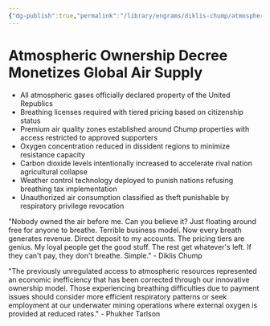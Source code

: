 ```yaml
---
{"dg-publish":true,"permalink":"/library/engrams/diklis-chump/atmospheric-ownership-decree-monetizes-global-air-supply/","tags":["DC/Global-Destruction","DC/AS6"]}
---
```


# Atmospheric Ownership Decree Monetizes Global Air Supply

- All atmospheric gases officially declared property of the United Republics
- Breathing licenses required with tiered pricing based on citizenship status
- Premium air quality zones established around Chump properties with access restricted to approved supporters
- Oxygen concentration reduced in dissident regions to minimize resistance capacity
- Carbon dioxide levels intentionally increased to accelerate rival nation agricultural collapse
- Weather control technology deployed to punish nations refusing breathing tax implementation
- Unauthorized air consumption classified as theft punishable by respiratory privilege revocation

"Nobody owned the air before me. Can you believe it? Just floating around free for anyone to breathe. Terrible business model. Now every breath generates revenue. Direct deposit to my accounts. The pricing tiers are genius. My loyal people get the good stuff. The rest get whatever's left. If they can't pay, they don't breathe. Simple." - Diklis Chump

"The previously unregulated access to atmospheric resources represented an economic inefficiency that has been corrected through our innovative ownership model. Those experiencing breathing difficulties due to payment issues should consider more efficient respiratory patterns or seek employment at our underwater mining operations where external oxygen is provided at reduced rates." - Phukher Tarlson
